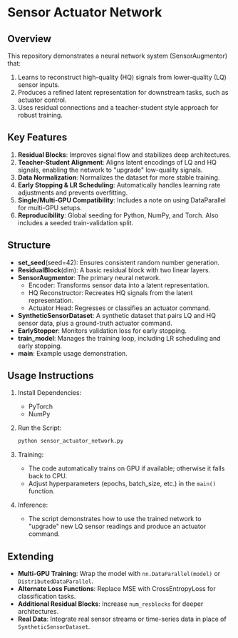 # Sensor Actuator Network

## Overview
This repository demonstrates a neural network system (SensorAugmentor) that:
1. Learns to reconstruct high-quality (HQ) signals from lower-quality (LQ) sensor inputs.
2. Produces a refined latent representation for downstream tasks, such as actuator control.
3. Uses residual connections and a teacher-student style approach for robust training.

## Key Features
1. **Residual Blocks**: Improves signal flow and stabilizes deep architectures.
2. **Teacher-Student Alignment**: Aligns latent encodings of LQ and HQ signals, enabling the network to "upgrade" low-quality signals.
3. **Data Normalization**: Normalizes the dataset for more stable training.
4. **Early Stopping & LR Scheduling**: Automatically handles learning rate adjustments and prevents overfitting.
5. **Single/Multi-GPU Compatibility**: Includes a note on using DataParallel for multi-GPU setups.
6. **Reproducibility**: Global seeding for Python, NumPy, and Torch. Also includes a seeded train-validation split.

## Structure
- **set_seed**(seed=42): Ensures consistent random number generation.
- **ResidualBlock**(dim): A basic residual block with two linear layers.
- **SensorAugmentor**: The primary neural network.
  - Encoder: Transforms sensor data into a latent representation.
  - HQ Reconstructor: Recreates HQ signals from the latent representation.
  - Actuator Head: Regresses or classifies an actuator command.
- **SyntheticSensorDataset**: A synthetic dataset that pairs LQ and HQ sensor data, plus a ground-truth actuator command.
- **EarlyStopper**: Monitors validation loss for early stopping.
- **train_model**: Manages the training loop, including LR scheduling and early stopping.
- **main**: Example usage demonstration.

## Usage Instructions
1. Install Dependencies:
   - PyTorch
   - NumPy

2. Run the Script:
   ```bash
   python sensor_actuator_network.py
   ```
3. Training:
   - The code automatically trains on GPU if available; otherwise it falls back to CPU.
   - Adjust hyperparameters (epochs, batch_size, etc.) in the `main()` function.

4. Inference:
   - The script demonstrates how to use the trained network to "upgrade" new LQ sensor readings and produce an actuator command.

## Extending
- **Multi-GPU Training**: Wrap the model with `nn.DataParallel(model)` or `DistributedDataParallel`.
- **Alternate Loss Functions**: Replace MSE with CrossEntropyLoss for classification tasks.
- **Additional Residual Blocks**: Increase `num_resblocks` for deeper architectures.
- **Real Data**: Integrate real sensor streams or time-series data in place of `SyntheticSensorDataset`.
